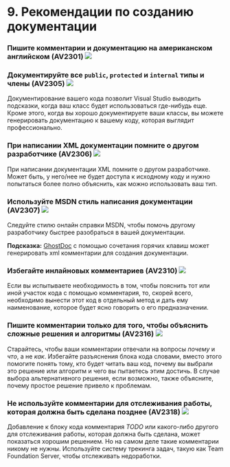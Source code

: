 <!--
NOTE: Requires Markdown Extra. See http://michelf.ca/projects/php-markdown/extra/
 --> 

# 9. Рекомендации по созданию документации

### <a name="av2301"></a> Пишите комментарии и документацию на американском английском (AV2301) ![](images/1.png)

### <a name="av2305"></a> Документируйте все `public`, `protected` и `internal` типы и члены (AV2305) ![](images/2.png)
Документирование вашего кода позволит Visual Studio выводить подсказки, когда ваш класс будет использоваться где-нибудь еще. Кроме этого, когда вы хорошо документируете ваши классы, вы можете генерировать документацию к вашему коду, которая выглядит профессионально.

### <a name="av2306"></a> При написании XML документации помните о другом разработчике (AV2306) ![](images/2.png)
При написании документации XML помните о другом разработчике. Может быть, у него/нее не будет доступа к исходному коду и нужно попытаться более полно объяснить, как можно использовать ваш тип.

### <a name="av2307"></a> Используйте MSDN стиль написания документации (AV2307) ![](images/3.png)
Следуйте стилю онлайн справки MSDN, чтобы помочь другому разработчику быстрее разобраться в вашей документации.

**Подсказка:** [GhostDoc](http://submain.com/products/ghostdoc.aspx) с помощью сочетания горячих клавиш может генерировать xml комментарии для создания документации.

### <a name="av2310"></a> Избегайте инлайновых комментариев (AV2310) ![](images/2.png)
Если вы испытываете необходимость в том, чтобы пояснить тот или иной участок кода с помощью комментария, то, скорей всего, необходимо вынести этот код в отдельный метод и дать ему наименование, которое будет ясно говорить о его предназначении.

### <a name="av2316"></a> Пишите комментарии только для того, чтобы объяснить сложные решения и алгоритмы (AV2316) ![](images/1.png)
Старайтесь, чтобы ваши комментарии отвечали на вопросы *почему* и *что*, а не *как*. Избегайте разъяснения блока кода словами, вместо этого помогите понять тому, кто будет читать ваш код, почему вы выбрали это решение или алгоритм и чего вы пытаетесь этим достичь. В случае выбора альтернативного решения, если возможно, также объясните, почему простое решение привело к проблемам.

### <a name="av2318"></a> Не используйте комментарии для отслеживания работы, которая должна быть сделана позднее (AV2318) ![](images/3.png)
Добавление к блоку кода комментария *TODO* или какого-либо другого для отслеживания работы, которая должна быть сделана, может показаться хорошим решением. Но на самом деле такие комментарии никому не нужны. Используйте систему трекинга задач, такую как Team Foundation Server, чтобы отслеживать недоработки.
